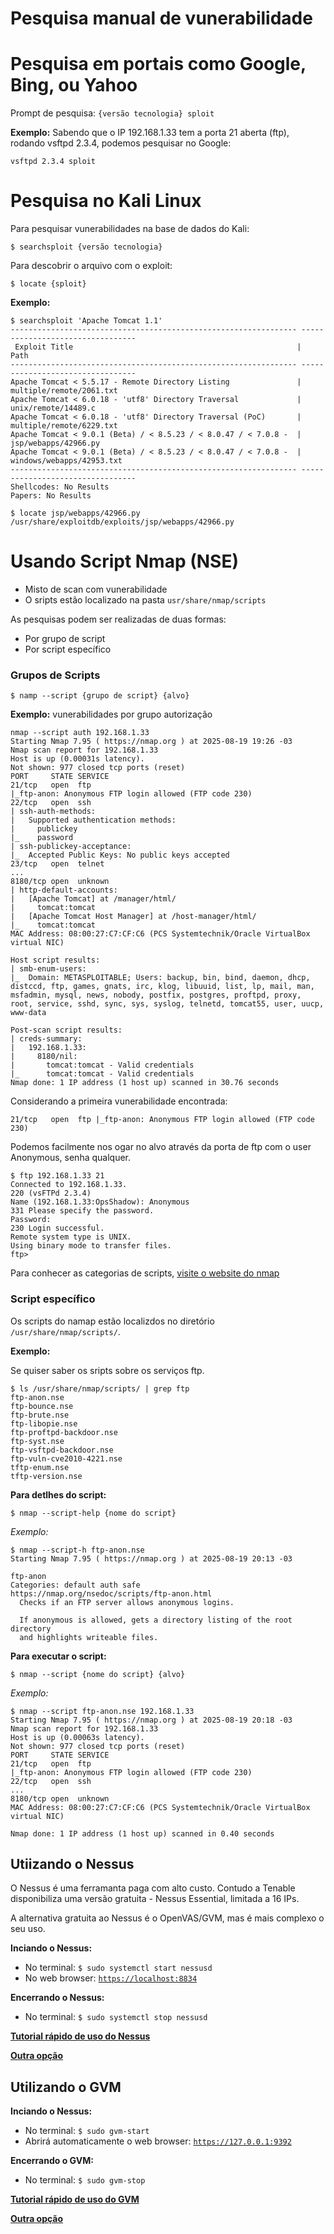 # Pesquisa manual de vunerabilidade

# Pesquisa em portais como Google, Bing, ou Yahoo


Prompt de pesquisa: `{versão tecnologia} sploit`

**Exemplo:** Sabendo que o IP 192.168.1.33 tem a porta 21 aberta (ftp), rodando vsftpd 2.3.4, podemos pesquisar no Google:

`vsftpd 2.3.4 sploit`

# Pesquisa no Kali Linux

Para pesquisar vunerabilidades na base de dados do Kali:

`$ searchsploit {versão tecnologia}`

Para descobrir o arquivo com o exploit:

`$ locate {sploit}`

**Exemplo:** 
```
$ searchsploit 'Apache Tomcat 1.1'                                                   
---------------------------------------------------------------- ---------------------------------
 Exploit Title                                                  |  Path
---------------------------------------------------------------- ---------------------------------
Apache Tomcat < 5.5.17 - Remote Directory Listing               | multiple/remote/2061.txt
Apache Tomcat < 6.0.18 - 'utf8' Directory Traversal             | unix/remote/14489.c
Apache Tomcat < 6.0.18 - 'utf8' Directory Traversal (PoC)       | multiple/remote/6229.txt
Apache Tomcat < 9.0.1 (Beta) / < 8.5.23 / < 8.0.47 / < 7.0.8 -  | jsp/webapps/42966.py
Apache Tomcat < 9.0.1 (Beta) / < 8.5.23 / < 8.0.47 / < 7.0.8 -  | windows/webapps/42953.txt
---------------------------------------------------------------- ---------------------------------
Shellcodes: No Results
Papers: No Results

$ locate jsp/webapps/42966.py                                                                   
/usr/share/exploitdb/exploits/jsp/webapps/42966.py
```
# Usando Script Nmap (NSE)

- Misto de scan com vunerabilidade
- O sripts estão localizado na pasta `usr/share/nmap/scripts`

As pesquisas podem ser realizadas de duas formas:
- Por grupo de script
- Por script específico

### Grupos de Scripts

`$ namp --script {grupo de script} {alvo}`

**Exemplo:** vunerabilidades por grupo autorização
```
nmap --script auth 192.168.1.33                                                              
Starting Nmap 7.95 ( https://nmap.org ) at 2025-08-19 19:26 -03
Nmap scan report for 192.168.1.33
Host is up (0.00031s latency).
Not shown: 977 closed tcp ports (reset)
PORT     STATE SERVICE
21/tcp   open  ftp
|_ftp-anon: Anonymous FTP login allowed (FTP code 230)
22/tcp   open  ssh
| ssh-auth-methods: 
|   Supported authentication methods: 
|     publickey
|_    password
| ssh-publickey-acceptance: 
|_  Accepted Public Keys: No public keys accepted
23/tcp   open  telnet
...
8180/tcp open  unknown
| http-default-accounts: 
|   [Apache Tomcat] at /manager/html/
|     tomcat:tomcat
|   [Apache Tomcat Host Manager] at /host-manager/html/
|_    tomcat:tomcat
MAC Address: 08:00:27:C7:CF:C6 (PCS Systemtechnik/Oracle VirtualBox virtual NIC)

Host script results:
| smb-enum-users: 
|_  Domain: METASPLOITABLE; Users: backup, bin, bind, daemon, dhcp, distccd, ftp, games, gnats, irc, klog, libuuid, list, lp, mail, man, msfadmin, mysql, news, nobody, postfix, postgres, proftpd, proxy, root, service, sshd, sync, sys, syslog, telnetd, tomcat55, user, uucp, www-data

Post-scan script results:
| creds-summary: 
|   192.168.1.33: 
|     8180/nil: 
|       tomcat:tomcat - Valid credentials
|_      tomcat:tomcat - Valid credentials
Nmap done: 1 IP address (1 host up) scanned in 30.76 seconds
```
Considerando a primeira vunerabilidade encontrada:

`21/tcp   open  ftp
|_ftp-anon: Anonymous FTP login allowed (FTP code 230)`

Podemos facilmente nos ogar no alvo através da porta de ftp com o user Anonymous, senha qualquer.
```
$ ftp 192.168.1.33 21
Connected to 192.168.1.33.
220 (vsFTPd 2.3.4)
Name (192.168.1.33:OpsShadow): Anonymous 
331 Please specify the password.
Password: 
230 Login successful.
Remote system type is UNIX.
Using binary mode to transfer files.
ftp> 
```

Para conhecer as categorias de scripts, [visite o website do nmap](https://nmap.org/book/nse-usage.html#nse-categories)

### Script específico

Os scripts do namap estão localizdos no diretório `/usr/share/nmap/scripts/`. 

**Exemplo:**

Se quiser saber os sripts sobre os serviços ftp.
```
$ ls /usr/share/nmap/scripts/ | grep ftp
ftp-anon.nse
ftp-bounce.nse
ftp-brute.nse
ftp-libopie.nse
ftp-proftpd-backdoor.nse
ftp-syst.nse
ftp-vsftpd-backdoor.nse
ftp-vuln-cve2010-4221.nse
tftp-enum.nse
tftp-version.nse
```
**Para detlhes do script:**

`$ nmap --script-help {nome do script}`

*Exemplo:*
```
$ nmap --script-h ftp-anon.nse
Starting Nmap 7.95 ( https://nmap.org ) at 2025-08-19 20:13 -03

ftp-anon
Categories: default auth safe
https://nmap.org/nsedoc/scripts/ftp-anon.html
  Checks if an FTP server allows anonymous logins.

  If anonymous is allowed, gets a directory listing of the root directory
  and highlights writeable files.
```
**Para executar o script:**

`$ nmap --script {nome do script} {alvo}`

*Exemplo:*
```
$ nmap --script ftp-anon.nse 192.168.1.33
Starting Nmap 7.95 ( https://nmap.org ) at 2025-08-19 20:18 -03
Nmap scan report for 192.168.1.33
Host is up (0.00063s latency).
Not shown: 977 closed tcp ports (reset)
PORT     STATE SERVICE
21/tcp   open  ftp
|_ftp-anon: Anonymous FTP login allowed (FTP code 230)
22/tcp   open  ssh
...
8180/tcp open  unknown
MAC Address: 08:00:27:C7:CF:C6 (PCS Systemtechnik/Oracle VirtualBox virtual NIC)

Nmap done: 1 IP address (1 host up) scanned in 0.40 seconds
```
## Utiizando o Nessus

O Nessus é uma ferramanta paga com alto custo. Contudo a Tenable disponibiliza uma versão gratuita - Nessus Essential, limitada a 16 IPs.

A alternativa gratuita ao Nessus é o OpenVAS/GVM, mas é mais complexo o seu uso.

**Inciando o Nessus:**
- No terminal: `$ sudo systemctl start nessusd`
- No web browser: [`https://localhost:8834`](https://localhost:8834)

**Encerrando o Nessus:**
- No terminal: `$ sudo systemctl stop nessusd`

[**Tutorial rápido de uso do Nessus**](https://www.youtube.com/watch?v=5bK1HFL-u-g)

[**Outra opção**](https://www.youtube.com/watch?v=a1rcJFTrbRM)

## Utilizando o GVM

**Inciando o Nessus:**
- No terminal: `$ sudo gvm-start`
- Abrirá automaticamente o web browser: [`https://127.0.0.1:9392`](https://127.0.0.1:9392)

**Encerrando o GVM:**
- No terminal: `$ sudo gvm-stop`

[**Tutorial rápido de uso do GVM**](https://www.youtube.com/watch?v=LGh2SetiKaY)

[**Outra opção**](https://www.youtube.com/watch?v=PN5SPuSirm8)

